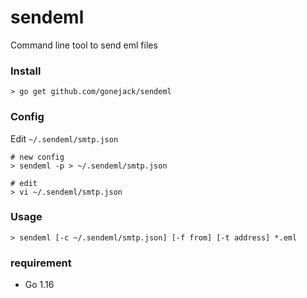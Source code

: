 # sendeml

Command line tool to send eml files

### Install
```shell
> go get github.com/gonejack/sendeml
```

### Config
Edit `~/.sendeml/smtp.json`
```shell
# new config
> sendeml -p > ~/.sendeml/smtp.json

# edit
> vi ~/.sendeml/smtp.json
```

### Usage

```shell
> sendeml [-c ~/.sendeml/smtp.json] [-f from] [-t address] *.eml
```

### requirement
- Go 1.16
